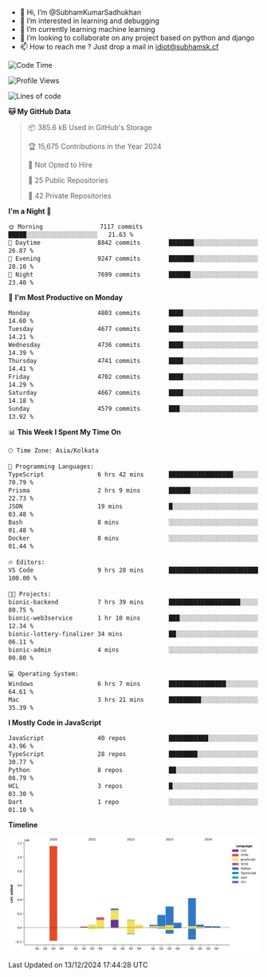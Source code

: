 - 👋 Hi, I’m @SubhamKumarSadhukhan
- 👀 I’m interested in learning and debugging
- 🌱 I’m currently learning machine learning
- 💞️ I’m looking to collaborate on any project based on python and django
- 📫 How to reach me ?
      Just drop a mail in idiot@subhamsk.cf

<!---
SubhamKumarSadhukhan/SubhamKumarSadhukhan is a ✨ special ✨ repository because its `README.md` (this file) appears on your GitHub profile.
You can click the Preview link to take a look at your changes.
--->


<!--START_SECTION:waka-->
![Code Time](http://img.shields.io/badge/Code%20Time-2%2C667%20hrs%2052%20mins-blue)

![Profile Views](http://img.shields.io/badge/Profile%20Views-0-blue)

![Lines of code](https://img.shields.io/badge/From%20Hello%20World%20I%27ve%20Written-2.8%20million%20lines%20of%20code-blue)

**🐱 My GitHub Data** 

> 📦 385.6 kB Used in GitHub's Storage 
 > 
> 🏆 15,675 Contributions in the Year 2024
 > 
> 🚫 Not Opted to Hire
 > 
> 📜 25 Public Repositories 
 > 
> 🔑 42 Private Repositories 
 > 
**I'm a Night 🦉** 

```text
🌞 Morning                7117 commits        █████░░░░░░░░░░░░░░░░░░░░   21.63 % 
🌆 Daytime                8842 commits        ███████░░░░░░░░░░░░░░░░░░   26.87 % 
🌃 Evening                9247 commits        ███████░░░░░░░░░░░░░░░░░░   28.10 % 
🌙 Night                  7699 commits        ██████░░░░░░░░░░░░░░░░░░░   23.40 % 
```
📅 **I'm Most Productive on Monday** 

```text
Monday                   4803 commits        ████░░░░░░░░░░░░░░░░░░░░░   14.60 % 
Tuesday                  4677 commits        ████░░░░░░░░░░░░░░░░░░░░░   14.21 % 
Wednesday                4736 commits        ████░░░░░░░░░░░░░░░░░░░░░   14.39 % 
Thursday                 4741 commits        ████░░░░░░░░░░░░░░░░░░░░░   14.41 % 
Friday                   4702 commits        ████░░░░░░░░░░░░░░░░░░░░░   14.29 % 
Saturday                 4667 commits        ████░░░░░░░░░░░░░░░░░░░░░   14.18 % 
Sunday                   4579 commits        ███░░░░░░░░░░░░░░░░░░░░░░   13.92 % 
```


📊 **This Week I Spent My Time On** 

```text
🕑︎ Time Zone: Asia/Kolkata

💬 Programming Languages: 
TypeScript               6 hrs 42 mins       ██████████████████░░░░░░░   70.79 % 
Prisma                   2 hrs 9 mins        ██████░░░░░░░░░░░░░░░░░░░   22.73 % 
JSON                     19 mins             █░░░░░░░░░░░░░░░░░░░░░░░░   03.48 % 
Bash                     8 mins              ░░░░░░░░░░░░░░░░░░░░░░░░░   01.48 % 
Docker                   8 mins              ░░░░░░░░░░░░░░░░░░░░░░░░░   01.44 % 

🔥 Editors: 
VS Code                  9 hrs 28 mins       █████████████████████████   100.00 % 

🐱‍💻 Projects: 
bionic-backend           7 hrs 39 mins       ████████████████████░░░░░   80.75 % 
bionic-web3service       1 hr 10 mins        ███░░░░░░░░░░░░░░░░░░░░░░   12.34 % 
bionic-lottery-finalizer 34 mins             ██░░░░░░░░░░░░░░░░░░░░░░░   06.11 % 
bionic-admin             4 mins              ░░░░░░░░░░░░░░░░░░░░░░░░░   00.80 % 

💻 Operating System: 
Windows                  6 hrs 7 mins        ████████████████░░░░░░░░░   64.61 % 
Mac                      3 hrs 21 mins       █████████░░░░░░░░░░░░░░░░   35.39 % 
```

**I Mostly Code in JavaScript** 

```text
JavaScript               40 repos            ███████████░░░░░░░░░░░░░░   43.96 % 
TypeScript               28 repos            ████████░░░░░░░░░░░░░░░░░   30.77 % 
Python                   8 repos             ██░░░░░░░░░░░░░░░░░░░░░░░   08.79 % 
HCL                      3 repos             █░░░░░░░░░░░░░░░░░░░░░░░░   03.30 % 
Dart                     1 repo              ░░░░░░░░░░░░░░░░░░░░░░░░░   01.10 % 
```



**Timeline**

![Lines of Code chart](https://raw.githubusercontent.com/SubhamKumarSadhukhan/SubhamKumarSadhukhan/main/assets/bar_graph.png)


 Last Updated on 13/12/2024 17:44:28 UTC
<!--END_SECTION:waka-->
